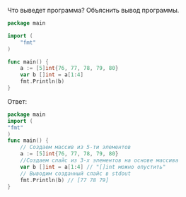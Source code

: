 Что выведет программа? Объяснить вывод программы.

```go
package main

import (
    "fmt"
)

func main() {
    a := [5]int{76, 77, 78, 79, 80}
    var b []int = a[1:4]
    fmt.Println(b)
}
```

Ответ:
```go
package main
import (
"fmt"
)
func main() {
	// Создаем массив из 5-ти элементов
	a := [5]int{76, 77, 78, 79, 80}
	//Создаем слайс из 3-х элементов на основе массива
	var b []int = a[1:4] // "[]int можно опустить"
	// Выводим созданный слайс в stdout
	fmt.Println(b) // [77 78 79]
}
```
